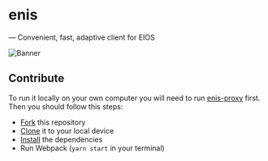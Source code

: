 # enis
— Convenient, fast, adaptive client for EIOS

![Banner](https://i.imgur.com/KU0GVQh.png)

## Contribute

To run it locally on your own computer you will need to run [enis-proxy](https://github.com/uenify/enis-proxy/) first.
Then you should follow this steps:

* [Fork](https://help.github.com/articles/fork-a-repo/) this repository
* [Clone](https://help.github.com/articles/cloning-a-repository/) it to your
  local device
* [Install](https://yarnpkg.com/en/docs/cli/install) the dependencies
* Run Webpack (`yarn start` in your terminal)